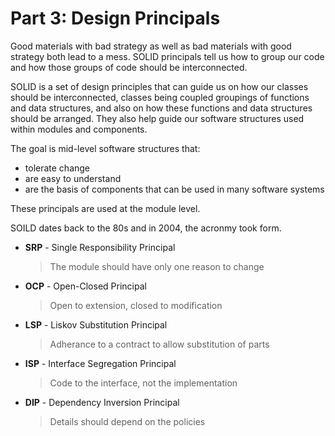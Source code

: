 # Part 3: Design Principals

Good materials with bad strategy as well as bad materials with good strategy both lead to a mess. SOLID principals tell us how to group our code and how those groups of code should be interconnected.

SOLID is a set of design principles that can guide us on how our classes should be interconnected, classes being coupled groupings of functions and data structures, and also on how these functions and data structures should be arranged. They also help guide our software structures used within modules and components.

The goal is mid-level software structures that:

- tolerate change
- are easy to understand
- are the basis of components that can be used in many software systems

These principals are used at the module level.

SOILD dates back to the 80s and in 2004, the acronmy took form.

- **SRP** - Single Responsibility Principal

  > The module should have only one reason to change

- **OCP** - Open-Closed Principal

  > Open to extension, closed to modification

- **LSP** - Liskov Substitution Principal

  > Adherance to a contract to allow substitution of parts

- **ISP** - Interface Segregation Principal

  > Code to the interface, not the implementation

- **DIP** - Dependency Inversion Principal
  > Details should depend on the policies
